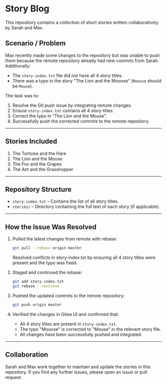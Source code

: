 # Story Blog

This repository contains a collection of short stories written collaboratively by Sarah and Max.

## Scenario / Problem

Max recently made some changes to the repository but was unable to push them because the remote repository already had new commits from Sarah.  
Additionally:  

- The `story-index.txt` file did not have all 4 story titles.  
- There was a typo in the story "The Lion and the Mooose" (`Mooose` should be `Mouse`).  

The task was to:  

1. Resolve the Git push issue by integrating remote changes.  
2. Ensure `story-index.txt` contains all 4 story titles.  
3. Correct the typo in "The Lion and the Mouse".  
4. Successfully push the corrected commits to the remote repository.  

---

## Stories Included

1. The Tortoise and the Hare  
2. The Lion and the Mouse  
3. The Fox and the Grapes  
4. The Ant and the Grasshopper  

---

## Repository Structure

- `story-index.txt` – Contains the list of all story titles.  
- `stories/` – Directory containing the full text of each story (if applicable).  

---

## How the Issue Was Resolved

1. Pulled the latest changes from remote with rebase:
   ```bash
   git pull --rebase origin master
   ```
   Resolved conflicts in story-index.txt by ensuring all 4 story titles were present and the typo was fixed.

2. Staged and continued the rebase:
   ```bash
   git add story-index.txt
   git rebase --continue
   ```

3. Pushed the updated commits to the remote repository:
   ```bash
   git push origin master
   ```

4. Verified the changes in Gitea UI and confirmed that:
   - All 4 story titles are present in `story-index.txt`.
   - The typo "Mooose" is corrected to "Mouse" in the relevant story file.
   - All changes have been successfully pushed and integrated.

---

## Collaboration

Sarah and Max work together to maintain and update the stories in this repository. If you find any further issues, please open an issue or pull request.
